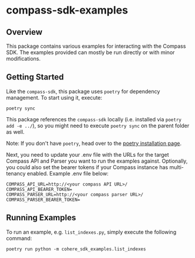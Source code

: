 # compass-sdk-examples

## Overview

This package contains various examples for interacting with the Compass SDK. The
examples provided can mostly be run directly or with minor modifications.

## Getting Started

Like the `compass-sdk`, this package uses `poetry` for dependency management. To start
using it, execute:

```
poetry sync
```

This package references the `compass-sdk` locally (i.e. installed via `poetry add -e
../`), so you might need to execute `poetry sync` on the parent folder as well.

Note: If you don't have `poetry`, head over to the [poetry installation
page](https://python-poetry.org/docs/#installation).

Next, you need to update your .env file with the URLs for the target Compass API
and Parser you want to run the examples against. Optionally, you could also set
the bearer tokens if your Compass instance has multi-tenancy enabled. Example
.env file below:

```
COMPASS_API_URL=http://<your compass API URL>/
COMPASS_API_BEARER_TOKEN=
COMPASS_PARSER_URL=http://<your compass parser URL>/
COMPASS_PARSER_BEARER_TOKEN=
```

## Running Examples

To run an example, e.g. `list_indexes.py`, simply execute the following command:

```
poetry run python -m cohere_sdk_examples.list_indexes
```
